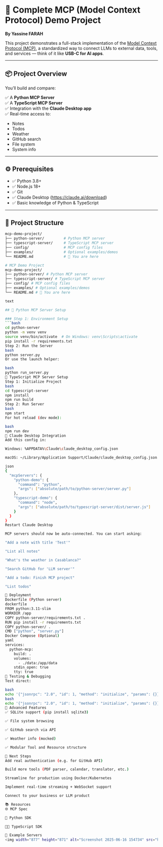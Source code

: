 # 🔌 Complete MCP (Model Context Protocol) Demo Project

**By Yassine FARAH**

This project demonstrates a full-stack implementation of the [Model Context Protocol (MCP)](https://modelcontextprotocol.io), a standardized way to connect LLMs to external data, tools, and services — think of it like **USB-C for AI apps**.

---

## 📦 Project Overview

You’ll build and compare:

✅ A **Python MCP Server**  
✅ A **TypeScript MCP Server**  
✅ Integration with the **Claude Desktop app**  
✅ Real-time access to:
- Notes
- Todos
- Weather
- GitHub search
- File system
- System info

---

## ⚙️ Prerequisites

- ✅ Python 3.8+
- ✅ Node.js 18+
- ✅ Git
- ✅ Claude Desktop (https://claude.ai/download)
- ✅ Basic knowledge of Python & TypeScript

---

## 🧱 Project Structure

```bash
mcp-demo-project/
├── python-server/         # Python MCP server
├── typescript-server/     # TypeScript MCP server
├── config/                # MCP config files
├── examples/              # Optional examples/demos
└── README.md              # 📄 You are here

# MCP Demo Project
mcp-demo-project/
├── python-server/ # Python MCP server
├── typescript-server/ # TypeScript MCP server
├── config/ # MCP config files
├── examples/ # Optional examples/demos
└── README.md # 📄 You are here

text

## 🐍 Python MCP Server Setup

### Step 1: Environment Setup
```bash
cd python-server
python -m venv venv
source venv/bin/activate  # On Windows: venv\Scripts\activate
pip install -r requirements.txt
Step 2: Run the Server
bash
python server.py
Or use the launch helper:

bash
python run_server.py
🧩 TypeScript MCP Server Setup
Step 1: Initialize Project
bash
cd typescript-server
npm install
npm run build
Step 2: Run Server
bash
npm start
For hot reload (dev mode):

bash
npm run dev
🤖 Claude Desktop Integration
Add this config in:

Windows: %APPDATA%\Claude\claude_desktop_config.json

macOS: ~/Library/Application Support/Claude/claude_desktop_config.json

json
{
  "mcpServers": {
    "python-demo": {
      "command": "python",
      "args": ["absolute/path/to/python-server/server.py"]
    },
    "typescript-demo": {
      "command": "node",
      "args": ["absolute/path/to/typescript-server/dist/server.js"]
    }
  }
}
Restart Claude Desktop

MCP servers should now be auto-connected. You can start asking:

"Add a note with title 'Test'"

"List all notes"

"What's the weather in Casablanca?"

"Search GitHub for 'LLM server'"

"Add a todo: Finish MCP project"

"List todos"

🚀 Deployment
Dockerfile (Python server)
dockerfile
FROM python:3.11-slim
WORKDIR /app
COPY python-server/requirements.txt .
RUN pip install -r requirements.txt
COPY python-server/ .
CMD ["python", "server.py"]
Docker Compose (Optional)
yaml
services:
  python-mcp:
    build: .
    volumes:
      - ./data:/app/data
    stdin_open: true
    tty: true
🧪 Testing & Debugging
Test direct:

bash
echo '{"jsonrpc": "2.0", "id": 1, "method": "initialize", "params": {}}' | python server.py
bash
echo '{"jsonrpc": "2.0", "id": 1, "method": "initialize", "params": {}}' | npm start
🔐 Advanced Features
✅ SQLite support (pip install sqlite3)

✅ File system browsing

✅ GitHub search via API

✅ Weather info (mocked)

✅ Modular Tool and Resource structure

🧠 Next Steps
Add real authentication (e.g. for GitHub API)

Build more tools (PDF parser, calendar, translator, etc.)

Streamline for production using Docker/Kubernetes

Implement real-time streaming + WebSocket support

Connect to your business or LLM product

📚 Resources
🌐 MCP Spec

🐍 Python SDK

🧑‍💻 TypeScript SDK

🧪 Example Servers
<img width="877" height="871" alt="Screenshot 2025-06-16 154734" src="https://github.com/user-attachments/assets/bfb13348-44c2-439b-b5d9-ac9b2a1cc6f0" />


